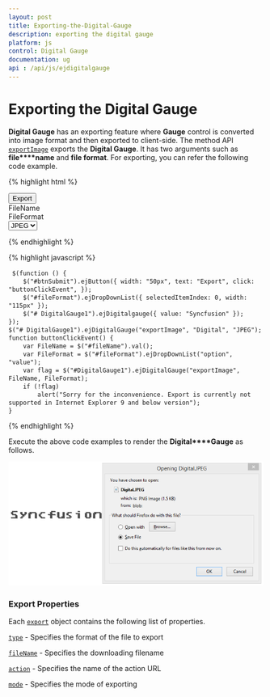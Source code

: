 ```yaml
---
layout: post
title: Exporting-the-Digital-Gauge
description: exporting the digital gauge
platform: js
control: Digital Gauge
documentation: ug
api : /api/js/ejdigitalgauge
---
```


# Exporting the Digital Gauge

**Digital Gauge** has an exporting feature where **Gauge** control is converted into image format and then exported to client-side. The method API [`exportImage`](../api/ejdigitalgauge#methods:exportimage) exports the **Digital Gauge**. It has two arguments such as **file****name** and **file format**. For exporting, you can refer the following code example.

{% highlight html %}

<div id="DigitalGauge1"></div>
<button id="btnSubmit">Export</button>
<div id=" fileName ">FileName </div>
<div id=" fileFormat ">FileFormat </div>
<select id="fileFormat">
    <option value="JPEG">JPEG</option>
    <option value="PNG">PNG</option>
</select>

{% endhighlight %}

{% highlight javascript %}

     $(function () {
        $("#btnSubmit").ejButton({ width: "50px", text: "Export", click: "buttonClickEvent", });
        $("#fileFormat").ejDropDownList({ selectedItemIndex: 0, width: "115px" });
        $("# DigitalGauge1").ejDigitalgauge({ value: "Syncfusion" });
    });
    $("# DigitalGauge1").ejDigitalGauge("exportImage", "Digital", "JPEG");
    function buttonClickEvent() {
        var FileName = $("#fileName").val();
        var FileFormat = $("#fileFormat").ejDropDownList("option", "value");
        var flag = $("#DigitalGauge1").ejDigitalGauge("exportImage", FileName, FileFormat);
        if (!flag)
            alert("Sorry for the inconvenience. Export is currently not supported in Internet Explorer 9 and below version");
    }


{% endhighlight %}

Execute the above code examples to render the **Digital****Gauge** as follows.

![](/js/DigitalGauge/Exporting-the-Digital-Gauge_images/Exporting-the-Digital-Gauge_img1.png)

### Export Properties

Each [`export`](../api/ejdigitalgauge#members:exportsettings) object contains the following list of properties.

[`type`](../api/ejdigitalgauge#members:exportsettings-type) - Specifies the format of the file to export

[`fileName`](../api/ejdigitalgauge#members:exportsettings-filename) - Specifies the downloading filename 

[`action`](../api/ejdigitalgauge#members:exportsettings-action) - Specifies the name of the action URL 

[`mode`](../api/ejdigitalgauge#members:exportsettings-mode) - Specifies the mode of exporting

